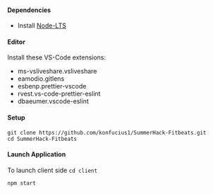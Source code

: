 #### Dependencies

- Install [Node-LTS](https://nodejs.org/en/download/)

#### Editor

Install these VS-Code extensions:

- ms-vsliveshare.vsliveshare
- eamodio.gitlens
- esbenp.prettier-vscode
- rvest.vs-code-prettier-eslint
- dbaeumer.vscode-eslint

#### Setup

```
git clone https://github.com/konfucius1/SummerHack-Fitbeats.git
cd SummerHack-Fitbeats
```

#### Launch Application

To launch client side `cd client`

```
npm start
```
